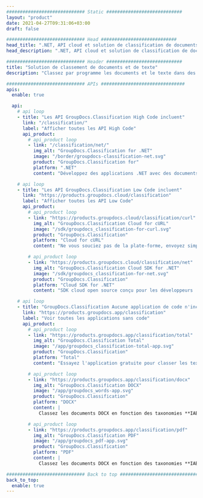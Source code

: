 ```yaml
---
############################# Static ############################
layout: "product"
date: 2021-04-27T09:31:06+03:00
draft: false

############################# Head ############################
head_title: ".NET, API cloud et solution de classification de documents et de textes en ligne"
head_description: ".NET, API cloud et solution de classification de documents et de textes en ligne for developers. Classez les fichiers Word, PDF, OpenDocument, RTF et Texte dans n'importe quelle application .NET."

############################# Header ############################
title: "Solution de classement de documents et de texte"
description: "Classez par programme les documents et le texte dans des catégories précises à l'aide des taxonomies IAB (version 2), Documents et Sentiment dans tout type d'applications .NET."

############################# APIs ###############################
apis:
  enable: true

  api:
    # api loop
    - title: "Les API GroupDocs.Classification High Code incluent"
      link: "/classification/"
      label: "Afficher toutes les API High Code"
      api_product:
        # api_product loop
        - link: "/classification/net/"
          img_alt: "GroupDocs.Classification for .NET"
          image: "/border/groupdocs-classification-net.svg"
          product: "GroupDocs.Classification for"
          platform: ".NET"
          content: "Développez des applications .NET avec des documents et des fonctionnalités de catégorisation de texte pour analyser et extraire le contenu sans utiliser d'outil externe."

    # api loop
    - title: "Les API GroupDocs.Classification Low Code incluent"
      link: "https://products.groupdocs.cloud/classification"
      label: "Afficher toutes les API Low Code"
      api_product:
        # api_product loop
        - link: "https://products.groupdocs.cloud/classification/curl"
          img_alt: "GroupDocs.Classification Cloud for cURL"
          image: "/sdk/groupdocs_classification-for-curl.svg"
          product: "GroupDocs.Classification"
          platform: "Cloud for cURL"
          content: "Ne vous souciez pas de la plate-forme, envoyez simplement un appel API REST pour classer le texte et les documents MS Word, OpenOffice, PDF à partir d'appareils capables d'exécuter des commandes cURL."

        # api_product loop
        - link: "https://products.groupdocs.cloud/classification/net"
          img_alt: "GroupDocs.Classification Cloud SDK for .NET"
          image: "/sdk/groupdocs_classification-for-net.svg"
          product: "GroupDocs.Classification"
          platform: "Cloud SDK for .NET"
          content: "SDK cloud open source conçu pour les développeurs .NET pour utiliser les API REST GroupDocs.Classification."

    # api loop
    - title: "GroupDocs.Classification Aucune application de code n'inclut"
      link: "https://products.groupdocs.app/classification"
      label: "Voir toutes les applications sans code"
      api_product:
        # api_product loop
        - link: "https://products.groupdocs.app/classification/total"
          img_alt: "GroupDocs.Classification Total"
          image: "/app/groupdocs_classification-total-app.svg"
          product: "GroupDocs.Classification"
          platform: "Total"
          content: "Essayez l'application gratuite pour classer les textes bruts et Microsoft Word, OpenOffice, PDF, TXT &amp; Fichiers RTF en ligne."

        # api_product loop
        - link: "https://products.groupdocs.app/classification/docx"
          img_alt: "GroupDocs.Classification DOCX"
          image: "/app/groupdocs_words-app.svg"
          product: "GroupDocs.Classification"
          platform: "DOCX"
          content: |
            Classez les documents DOCX en fonction des taxonomies **IAB-2**, **Documents** ou **Sentiment**.

        # api_product loop
        - link: "https://products.groupdocs.app/classification/pdf"
          img_alt: "GroupDocs.Classification PDF"
          image: "/app/groupdocs_pdf-app.svg"
          product: "GroupDocs.Classification"
          platform: "PDF"
          content: |
            Classez les documents DOCX en fonction des taxonomies **IAB-2**, **Documents** ou **Sentiment**.

############################# Back to top ###############################
back_to_top:
  enable: true
---
```

